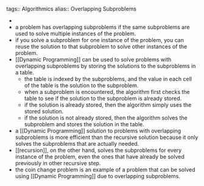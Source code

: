 tags:: Algorithmics
alias:: Overlapping Subproblems

-
- a problem has overlapping subproblems if the same subproblems are used to solve multiple instances of the problem.
- if you solve a subproblem for one instance of the problem, you can reuse the solution to that subproblem to solve other instances of the problem.
- [[Dynamic Programming]] can be used to solve problems with overlapping subproblems by storing the solutions to the subproblems in a table.
	- the table is indexed by the subproblems, and the value in each cell of the table is the solution to the subproblem.
	- when a subproblem is encountered, the algorithm first checks the table to see if the solution to the subproblem is already stored.
	- if the solution is already stored, then the algorithm simply uses the stored solution.
	- if the solution is not already stored, then the algorithm solves the subproblem and stores the solution in the table.
- a [[Dynamic Programming]] solution to problems with overlapping subproblems is more efficient than the recursive solution because it only solves the subproblems that are actually needed.
- [[recursion]], on the other hand, solves the subproblems for every instance of the problem, even the ones that have already be solved previously in other recursive step.
- the coin change problem is an example of a problem that can be solved using [[Dynamic Programming]] due to overlapping subproblems.